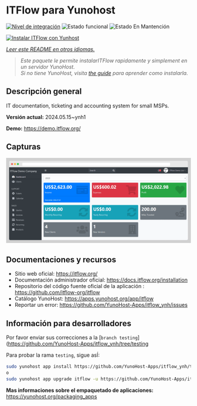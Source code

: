 <!--
Este archivo README esta generado automaticamente<https://github.com/YunoHost/apps/tree/master/tools/readme_generator>
No se debe editar a mano.
-->

# ITFlow para Yunohost

[![Nivel de integración](https://dash.yunohost.org/integration/itflow.svg)](https://dash.yunohost.org/appci/app/itflow) ![Estado funcional](https://ci-apps.yunohost.org/ci/badges/itflow.status.svg) ![Estado En Mantención](https://ci-apps.yunohost.org/ci/badges/itflow.maintain.svg)

[![Instalar ITFlow con Yunhost](https://install-app.yunohost.org/install-with-yunohost.svg)](https://install-app.yunohost.org/?app=itflow)

*[Leer este README en otros idiomas.](./ALL_README.md)*

> *Este paquete le permite instalarITFlow rapidamente y simplement en un servidor YunoHost.*  
> *Si no tiene YunoHost, visita [the guide](https://yunohost.org/install) para aprender como instalarla.*

## Descripción general

IT documentation, ticketing and accounting system for small MSPs.

**Versión actual:** 2024.05.15~ynh1

**Demo:** <https://demo.itflow.org/>

## Capturas

![Captura de ITFlow](./doc/screenshots/readme.gif)

## Documentaciones y recursos

- Sitio web oficial: <https://itflow.org/>
- Documentación administrador oficial: <https://docs.itflow.org/installation>
- Repositorio del código fuente oficial de la aplicación : <https://github.com/itflow-org/itflow>
- Catálogo YunoHost: <https://apps.yunohost.org/app/itflow>
- Reportar un error: <https://github.com/YunoHost-Apps/itflow_ynh/issues>

## Información para desarrolladores

Por favor enviar sus correcciones a la [`branch testing`](https://github.com/YunoHost-Apps/itflow_ynh/tree/testing

Para probar la rama `testing`, sigue asÍ:

```bash
sudo yunohost app install https://github.com/YunoHost-Apps/itflow_ynh/tree/testing --debug
o
sudo yunohost app upgrade itflow -u https://github.com/YunoHost-Apps/itflow_ynh/tree/testing --debug
```

**Mas informaciones sobre el empaquetado de aplicaciones:** <https://yunohost.org/packaging_apps>
